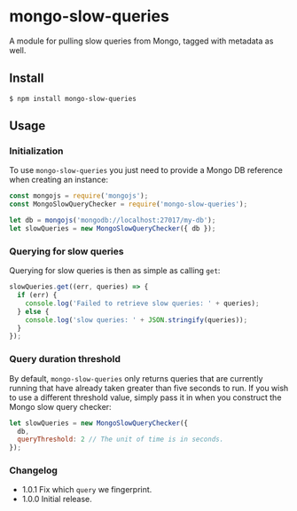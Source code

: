 # mongo-slow-queries
A module for pulling slow queries from Mongo, tagged with metadata as well.

## Install
```
$ npm install mongo-slow-queries
```

## Usage

### Initialization

To use `mongo-slow-queries` you just need to provide a Mongo DB reference when
creating an instance:

```js
const mongojs = require('mongojs');
const MongoSlowQueryChecker = require('mongo-slow-queries');

let db = mongojs('mongodb://localhost:27017/my-db');
let slowQueries = new MongoSlowQueryChecker({ db });
```


### Querying for slow queries
Querying for slow queries is then as simple as calling `get`:

```js
slowQueries.get((err, queries) => {
  if (err) {
    console.log('Failed to retrieve slow queries: ' + queries);
  } else {
    console.log('slow queries: ' + JSON.stringify(queries));
  }
});
```

### Query duration threshold
By default, `mongo-slow-queries` only returns queries that are currently
running that have already taken greater than five seconds to run. If you wish
to use a different threshold value, simply pass it in when you construct the
Mongo slow query checker:

```js
let slowQueries = new MongoSlowQueryChecker({
  db,
  queryThreshold: 2 // The unit of time is in seconds.
});
```


### Changelog
* 1.0.1 Fix which `query` we fingerprint.
* 1.0.0 Initial release.
